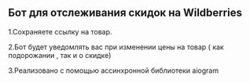 ## Бот для отслеживания скидок на Wildberries
1.Сохраняете ссылку на товар.

2.Бот будет уведомлять вас при изменении цены на товар ( как подорожании , так и о скидке)

3.Реализовано с помощью ассинхронной библиотеки aiogram
